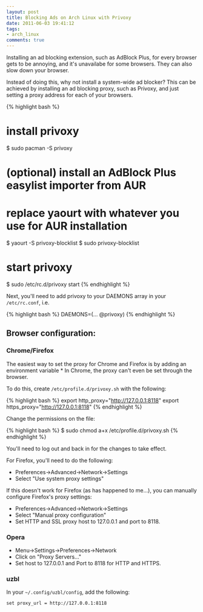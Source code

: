 ```yaml
---
layout: post
title: Blocking Ads on Arch Linux with Privoxy
date: 2011-06-03 19:41:12
tags:
- arch_linux
comments: true
---
```


Installing an ad blocking extension, such as AdBlock Plus, for every browser gets to be annoying, and it's unavailabe for some browsers. They can also slow down your browser.

Instead of doing this, why not install a system-wide ad blocker? This can be achieved by installing an ad blocking proxy, such as Privoxy, and just setting a proxy address for each of your browsers.

{% highlight bash %}
# install privoxy
$ sudo pacman -S privoxy

# (optional) install an AdBlock Plus easylist importer from AUR
# replace yaourt with whatever you use for AUR installation
$ yaourt -S privoxy-blocklist
$ sudo privoxy-blocklist

# start privoxy
$ sudo /etc/rc.d/privoxy start
{% endhighlight %}

Next, you'll need to add privoxy to your DAEMONS array in your `/etc/rc.conf`, i.e.

{% highlight bash %}
DAEMONS=(... @privoxy)
{% endhighlight %}

## Browser configuration:

### Chrome/Firefox

The easiest way to set the proxy for Chrome and Firefox is by adding an environment variable
    *   In Chrome, the proxy can't even be set through the browser.

To do this, create `/etc/profile.d/privoxy.sh` with the following:

{% highlight bash %}
export http_proxy="http://127.0.0.1:8118"
export https_proxy="http://127.0.0.1:8118"
{% endhighlight %}

Change the permissions on the file:

{% highlight bash %}
$ sudo chmod a+x /etc/profile.d/privoxy.sh
{% endhighlight %}

You'll need to log out and back in for the changes to take effect.

For Firefox, you'll need to do the following:
*   Preferences-&gt;Advanced-&gt;Network-&gt;Settings
*   Select "Use system proxy settings"

If this doesn't work for Firefox (as has happened to me...), you can manually configure Firefox's proxy settings:
*   Preferences-&gt;Advanced-&gt;Network-&gt;Settings
*   Select "Manual proxy configuration"
*   Set HTTP and SSL proxy host to 127.0.0.1 and port to 8118.

### Opera

*   Menu-&gt;Settings-&gt;Preferences-&gt;Network
*   Click on "Proxy Servers..."
*   Set host to 127.0.0.1 and Port to 8118 for HTTP and HTTPS.

### uzbl

In your `~/.config/uzbl/config`, add the following:

    set proxy_url = http://127.0.0.1:8118

